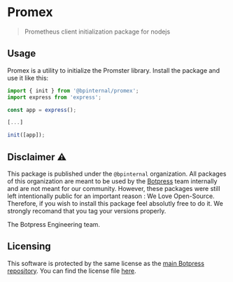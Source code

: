 # Promex

> Prometheus client initialization package for nodejs

## Usage

Promex is a utility to initialize the Promster library. Install the package and use it like this:

```ts
import { init } from '@bpinternal/promex';
import express from 'express';

const app = express();

[...]

init([app]);

```

## Disclaimer ⚠️

This package is published under the `@bpinternal` organization. All packages of this organization are meant to be used by the [Botpress](https://github.com/botpress/botpress) team internally and are not meant for our community. However, these packages were still left intentionally public for an important reason : We Love Open-Source. Therefore, if you wish to install this package feel absolutly free to do it. We strongly recomand that you tag your versions properly.

The Botpress Engineering team.

## Licensing

This software is protected by the same license as the [main Botpress repository](https://github.com/botpress/botpress). You can find the license file [here](https://github.com/botpress/botpress/blob/master/LICENSE).
